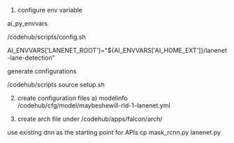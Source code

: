 
1. configure env variable

ai_py_envvars

/codehub/scripts/config.sh

AI_ENVVARS['LANENET_ROOT']="${AI_ENVVARS['AI_HOME_EXT']}/lanenet-lane-detection"

generate configurations

/codehub/scripts
source setup.sh

2. create configuration files
a) modelinfo
/codehub/cfg/model/maybeshewill-rld-1-lanenet.yml


3. create arch file under 
/codehub/apps/falcon/arch/

use existing dnn as the starting point for APIs
cp mask_rcnn.py lanenet.py